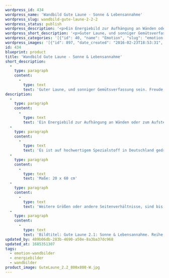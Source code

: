```yaml
---
wordpress_id: 434
wordpress_name: 'Wandbild Gute Laune - Sonne & Lebensannahme'
wordpress_slug: wandbild-gute-laune-2-2-2
wordpress_status: publish
wordpress_description: '<p>Ein Energiebild zur Aufhängung an Wänden oder zum Aufstellen im Raum mit einem aktivierbaren Informationsfeld zu Gute Laune - Sonniges Gemüt - Seelenruhe - Stärke - Wärme - Freude - Lebensannahme: Guter Laune und sonniger Gemütsverfassung sein. Freude und Lebensannahme. Eine Haltung von Stärke und Seelenruhe einnehmen. Gute Laune wird hier als eine Ausgangsbasis für die Entwicklung von echter Freude verstanden.</p><p>Es ist auf hochwertigem Spezialstoff in Deutschland gedruckt und sorgfältig in Handarbeit auf Holzkeilrahmen aufgezogen. Laut Herstellerangaben ist der farbintensive Druck 70 Jahre lichtecht, waschbar und in einem umweltorientierten Verfahren hergestellt. Der Oberstoff ist mit einer Spezialbeschichtung unterfüttert, so dass, bei Aufhängung an der Wand, der rückseitige Holzrahmen auch bei hellen Farben unsichtbar ist.</p><p>Maße: 20 x 60 cm</p><p>Weitere Größen oder andere Seitenverhältnisse, sind bis 200 cm individuell für Sie innerhalb weniger Tage herstellbar. Bitte kontaktieren Sie uns hierfür unter <a href="mailto:info@elvedenverlag.de">info@elvedenverlag.de</a>.</p><p>Bildtitel: Gute Laune 2.1: Sonne &amp; Lebensannahme. Reihe: Gute Laune</p><p><a href="https://my.feenbaum.de/anwendung-energie-wandbilder/">Anwendungshinweise</a></p>'
wordpress_short_description: '<p>Guter Laune, und sonniger Gemütsverfassung sein. Freude, Ruhe und Lebensannahme.</p>'
wordpress_categories: '[{"id": 40, "name": "Emotion", "slug": "emotion-wandbilder"}, {"id": 22, "name": "Energiebilder", "slug": "energiebilder"}, {"id": 24, "name": "Wandbilder", "slug": "wandbilder"}]'
wordpress_images: '[{"id": 897, "date_created": "2016-02-23T18:53:31", "date_created_gmt": "2016-02-23T16:53:31", "date_modified": "2016-02-23T18:53:31", "date_modified_gmt": "2016-02-23T16:53:31", "src": "https://my.feenbaum.de/wp-content/uploads/2016/02/GuteLaune_2.2_800x800-W.jpg", "name": "GuteLaune_2.2_800x800-W", "alt": ""}]'
id: 434
blueprint: product
title: 'Wandbild Gute Laune - Sonne & Lebensannahme'
short_description:
  -
    type: paragraph
    content:
      -
        type: text
        text: 'Guter Laune, und sonniger Gemütsverfassung sein. Freude, Ruhe und Lebensannahme.'
description:
  -
    type: paragraph
    content:
      -
        type: text
        text: 'Ein Energiebild zur Aufhängung an Wänden oder zum Aufstellen im Raum mit einem aktivierbaren Informationsfeld zu Gute Laune - Sonniges Gemüt - Seelenruhe - Stärke - Wärme - Freude - Lebensannahme: Guter Laune und sonniger Gemütsverfassung sein. Freude und Lebensannahme. Eine Haltung von Stärke und Seelenruhe einnehmen. Gute Laune wird hier als eine Ausgangsbasis für die Entwicklung von echter Freude verstanden.'
  -
    type: paragraph
    content:
      -
        type: text
        text: 'Es ist auf hochwertigem Spezialstoff in Deutschland gedruckt und sorgfältig in Handarbeit auf Holzkeilrahmen aufgezogen. Laut Herstellerangaben ist der farbintensive Druck 70 Jahre lichtecht, waschbar und in einem umweltorientierten Verfahren hergestellt. Der Oberstoff ist mit einer Spezialbeschichtung unterfüttert, so dass, bei Aufhängung an der Wand, der rückseitige Holzrahmen auch bei hellen Farben unsichtbar ist.'
  -
    type: paragraph
    content:
      -
        type: text
        text: 'Maße: 20 x 60 cm'
  -
    type: paragraph
    content:
      -
        type: text
        text: 'Weitere Größen oder andere Seitenverhältnisse, sind bis 200 cm individuell für Sie innerhalb weniger Tage herstellbar. Bitte kontaktieren Sie uns hierfür unter info@elvedenverlag.de.'
  -
    type: paragraph
    content:
      -
        type: text
        text: 'Bildtitel: Gute Laune 2.1: Sonne & Lebensannahme. Reihe: Gute Laune'
updated_by: 489b06db-283b-4690-a50e-8a3ba37dc968
updated_at: 1685351307
tags:
  - emotion-wandbilder
  - energiebilder
  - wandbilder
product_image: GuteLaune_2.2_800x800-W.jpg
---
```

